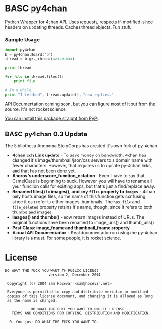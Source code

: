 BASC py4chan
============

Python Wrapper for 4chan API. Uses requests, respects if-modified-since headers on updating threads. Caches thread objects. Fun stuff.

### Sample Usage

``` python
import py4chan
b = py4chan.Board('b')
thread = b.get_thread(423491034)

print thread

for file in thread.files():
    print file
    
# In a while...
print "I fetched", thread.update(), "new replies."
```

API Documentation coming soon, but you can figure most of it out from the source. It's not rocket science.

[You can install this package straight from PyPi](https://pypi.python.org/pypi/py-4chan).

## BASC py4chan 0.3 Update

The Bibliotheca Anonoma StoryCorps has created it's own fork of py-4chan

* **4chan cdn Link update** - To save money on bandwidth. 4chan has changed it's image/thumbnail/json/css servers to a domain name with fewer characters. However, that requires us to update py-4chan links, and that has not been done yet.
* **Anorov's underscore_function_notation** - Even I have to say that CamelCase is beginning to suck. However, you will have to rename all your function calls for existing apps, but that's just a find/replace away.
* **Renamed files() to images(), and any `files` property to `images`** - 4chan only hosts image files, so the name of this function gets confusing, since it can refer to either images thumbnails. The `has_file` and `file_deleted` property retains it's name, though, since it refers to both thumbs and images. 
* **images() and thumbs()** - now return images instead of URLs. The original functions have been renamed to image_urls() and thumb_urls()
* **Post Class: image_fname and thumbnail_fname property**
* **Actual API Documentation** - Real documentation on using the py-4chan library is a must. For some people, it is rocket science.

# License

``` text
DO WHAT THE FUCK YOU WANT TO PUBLIC LICENSE
                    Version 2, December 2004

 Copyright (C) 2004 Sam Hocevar <sam@hocevar.net>

 Everyone is permitted to copy and distribute verbatim or modified
 copies of this license document, and changing it is allowed as long
 as the name is changed.

            DO WHAT THE FUCK YOU WANT TO PUBLIC LICENSE
   TERMS AND CONDITIONS FOR COPYING, DISTRIBUTION AND MODIFICATION

  0. You just DO WHAT THE FUCK YOU WANT TO.

```